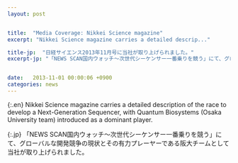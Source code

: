 ```yaml
---
layout: post


title:  "Media Coverage: Nikkei Science magazine"
excerpt: "Nikkei Science magazine carries a detailed descrip..."

title-jp:  "日経サイエンス2013年11月号に当社が取り上げられました。"
excerpt-jp: "「NEWS SCAN国内ウォッチ～次世代シーケンサー一番乗りを競う」にて、グローバルな開発競争の現状..."


date:   2013-11-01 00:00:06 +0900
categories: news
---
```


{:.en}
Nikkei Science magazine carries a detailed description of the race to develop a Next-Generation Sequencer, with Quantum Biosystems (Osaka University team) introduced as a dominant player.


{:.jp}
「NEWS SCAN国内ウォッチ～次世代シーケンサー一番乗りを競う」にて、グローバルな開発競争の現状とその有力プレーヤーである阪大チームとして当社が取り上げられました。